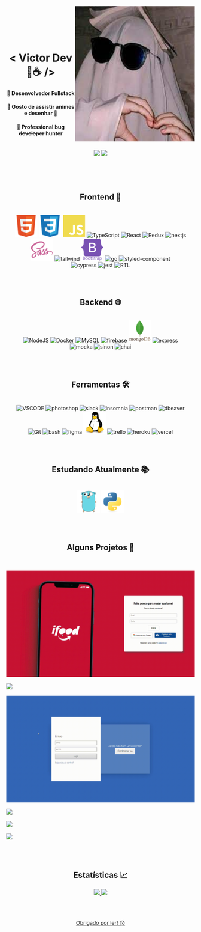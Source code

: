 <img src="./img/myicon.jpg" align="right" width="320px" height="360px" />

<br><br><br><br>

<h1 align="center"> < Victor Dev 🍪☕ /> </h1>
<div align="center">
  <h4>🚩 Desenvolvedor Fullstack</h4>
  <h4>🏮 Gosto de assistir animes e desenhar 🎨</h4>
  <h4>🏹 Professional bug <s>developer</s> hunter</h4>
  <br/>
  <a href="https://www.linkedin.com/in/victorfausto/"><img src="https://img.shields.io/badge/linkedin-%230077B5.svg?&style=for-the-badge&logo=linkedin&logoColor=white" height=25></a>
  <a href="https://www.instagram.com/joaumvictor.oficial/"><img src="https://img.shields.io/badge/instagram-%23E4405F.svg?&style=for-the-badge&logo=instagram&logoColor=white" height=25></a>
</div>

<br><br/><br/>

<h2 align="center">Frontend 🚩</h2>
<div align="center">
  <br>
  <img alt="HTML" height="60" width="60" src="https://raw.githubusercontent.com/devicons/devicon/master/icons/html5/html5-original.svg">
  <img alt="CSS" height="60" width="60" src="https://raw.githubusercontent.com/devicons/devicon/master/icons/css3/css3-original.svg">
  <img alt="JS" height="60" width="60" src="https://raw.githubusercontent.com/devicons/devicon/master/icons/javascript/javascript-plain.svg">
  <img alt="TypeScript" height="60" width="60" src="https://cdn.jsdelivr.net/gh/devicons/devicon/icons/typescript/typescript-original.svg">
  <img alt="React" height="60" width="60" src="https://cdn.jsdelivr.net/gh/devicons/devicon/icons/react/react-original.svg">
  <img alt="Redux" height="60" width="60" src="https://cdn.jsdelivr.net/gh/devicons/devicon/icons/redux/redux-original.svg">
  <img alt="nextjs" width="60" height="60" src="https://assets.website-files.com/6129056efc746238daf580ad/627a7c293265949d610611dd_nextjs-boilerplate-logo.png"/>

  <br/>

  <img  alt="sass" src="https://raw.githubusercontent.com/devicons/devicon/master/icons/sass/sass-original.svg" width="60" height="60"/>
  <img alt="tailwind" src="https://www.vectorlogo.zone/logos/tailwindcss/tailwindcss-icon.svg" width="60" height="60"/>
  <img src="https://raw.githubusercontent.com/devicons/devicon/master/icons/bootstrap/bootstrap-plain-wordmark.svg" alt="bootstrap" width="60" height="60"/>
  <img src="https://img.icons8.com/color/480/material-ui.png" alt="go" width="60" height="60"/>
  <img alt="styled-component" src="https://camo.githubusercontent.com/5174ecc6e5da108f3afce948d39f9f11097c29e303fa6050c3aa3e16cc965459/68747470733a2f2f656d6f6a6970656469612d75732e73332e6475616c737461636b2e75732d776573742d312e616d617a6f6e6177732e636f6d2f7468756d62732f3136302f6170706c652f3139382f6e61696c2d706f6c6973685f31663438352e706e67" width="60" height="60"/>

  <br/>

  <img src="https://raw.githubusercontent.com/simple-icons/simple-icons/6e46ec1fc23b60c8fd0d2f2ff46db82e16dbd75f/icons/cypress.svg" alt="cypress" width="60" height="60"/>
  <img src="https://www.vectorlogo.zone/logos/jestjsio/jestjsio-icon.svg" alt="jest" width="60" height="60"/>
  <img src="https://spectrum.imgix.net/communities/583ce9f6-fb1f-484f-b19b-e7f8adec525c/f9607fee-ac53-4d41-8749-4b2232f48bd8-logo-large.png?w=256&h=256&dpr=2&auto=compress&expires=1654300800000&ixlib=js-1.3.0&s=88f0e755750bc21e1172f5012e2b036f" alt="RTL" width="60" height="60"/>
</div>

<br/><br/>

<h2 align="center">Backend 🌐</h2>
<div align="center">
  <br>
  <img alt="NodeJS" height="60" width="60" src="https://cdn.jsdelivr.net/gh/devicons/devicon/icons/nodejs/nodejs-original.svg">     
  <img alt="Docker" height="60" width="60" src="https://cdn.jsdelivr.net/gh/devicons/devicon/icons/docker/docker-original.svg">
  <img alt="MySQL" height="60" width="60" src="https://cdn.jsdelivr.net/gh/devicons/devicon/icons/mysql/mysql-original-wordmark.svg">
  <img src="https://www.vectorlogo.zone/logos/firebase/firebase-icon.svg" alt="firebase" width="60" height="60"/>
  <img src="https://raw.githubusercontent.com/devicons/devicon/master/icons/mongodb/mongodb-original-wordmark.svg" alt="mongodb" width="60" height="60"/>
  <img src="https://www.samuelathanas.com/images/skills/backend/express.png" alt="express" width="60" height="60"/>
  <br/>
  <img src="https://seeklogo.com/images/M/mocha-logo-66DA231220-seeklogo.com.png" alt="mocka" width="60" height="60"/>
  <img src="https://sinonjs.org/assets/images/logo.png" alt="sinon" width="60" height="60"/>
  <img src="https://avatars.githubusercontent.com/u/1515293?s=280&v=4" alt="chai" width="60" height="60"/>
</div>

<br/><br/>

<h2 align="center">Ferramentas 🛠️</h2>
<div align="center">
  <br>
  <img src="https://cdn.icon-icons.com/icons2/2107/PNG/512/file_type_vscode_icon_130084.png" alt="VSCODE" width="60" height="60"/>
   <img src="https://cdn-icons-png.flaticon.com/512/541/541586.png" alt="photoshop" width="60" height="60"/>
  <img src="https://cdn-icons-png.flaticon.com/512/2111/2111615.png" alt="slack" width="60" height="60"/>
  <img src="https://s3.amazonaws.com/s3.roaringapps.com/assets/icons/1561251841927-Insomnia.png" alt="insomnia" width="60" height="60"/>
  <img src="https://www.vectorlogo.zone/logos/getpostman/getpostman-icon.svg" alt="postman" width="60" height="60"/>
  <img src="https://upload.wikimedia.org/wikipedia/commons/thumb/b/b5/DBeaver_logo.svg/1200px-DBeaver_logo.svg.png" alt="dbeaver" width="60" height="60"/>
  <br/>
  <img alt="Git" height="60" width="60" src="https://cdn.jsdelivr.net/gh/devicons/devicon/icons/git/git-plain-wordmark.svg">
  <img alt="bash" src="https://www.vectorlogo.zone/logos/gnu_bash/gnu_bash-icon.svg" height="60" width="70"/> 
  <img alt="figma" src="https://www.vectorlogo.zone/logos/figma/figma-icon.svg" width="60" height="60"/>
  <img src="https://raw.githubusercontent.com/devicons/devicon/master/icons/linux/linux-original.svg" alt="linux" width="60" height="60"/>
  <img src="https://icon-library.com/images/trello-icon-png/trello-icon-png-5.jpg" alt="trello" width="60" height="60"/>
  <img src="https://manzanit0.gallerycdn.vsassets.io/extensions/manzanit0/heroku-vscode/0.3.0/1590949018168/Microsoft.VisualStudio.Services.Icons.Default" alt="heroku" width="60" height="60"/>
  <img src="https://www.svgrepo.com/show/327408/logo-vercel.svg" alt="vercel" width="60" height="60"/>
</div>

<br/><br/>

<h2 align="center">Estudando Atualmente 📚</h2>
<div align="center">
  <br>
  <img src="https://raw.githubusercontent.com/devicons/devicon/master/icons/go/go-original.svg" alt="go" width="60" height="60"/>
  <img alt="MUI-design" src="https://raw.githubusercontent.com/devicons/devicon/master/icons/python/python-original.svg" width="60" height="60"/>
</div>

<br/><br/>

<h2 align="center">Alguns Projetos 🎃</h2>
<br/>


![](./gifs/IfoodProjectGif.gif)

![](./gifs/MercadinhoLivreGif.gif)

![](./gifs/LoginResponsivoGif.gif)

![](./gifs/ItemsAnimadosGif.gif)

![](./gifs/PokedexGif.gif)

![](./gifs/DungeonsGameGif.gif)


<br/><br/>

<h2 align="center">Estatísticas 📈</h2>
<div align="center">
  <a href="https://github.com/JoaumVictor">
  <img height="180em" src="https://github-readme-stats.vercel.app/api?username=JoaumVictor&show_icons=true&theme=radical&include_all_commits=true&show_owner=true&card_width=350&include_all_commits=true"/>
  <img height="180em" src="https://github-readme-stats.vercel.app/api/top-langs/?username=JoaumVictor&layout=compact&langs_count=8&theme=radical&&show_owner=true"/>
</div>

<br/><br/>

<p align="center">Obrigado por ler! 😙</p>
